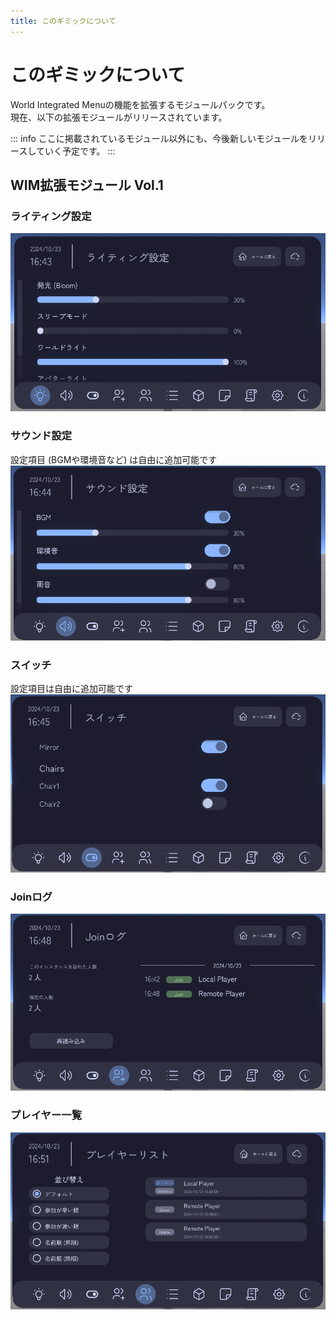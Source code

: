 ```yaml
---
title: このギミックについて
---
```


# このギミックについて
World Integrated Menuの機能を拡張するモジュールパックです。  
現在、以下の拡張モジュールがリリースされています。

::: info
ここに掲載されているモジュール以外にも、今後新しいモジュールをリリースしていく予定です。
:::

## WIM拡張モジュール Vol.1
### ライティング設定
![alt text](images/intro/light.png)

### サウンド設定
設定項目 (BGMや環境音など) は自由に追加可能です  
![alt text](images/intro/sound.png)

### スイッチ
設定項目は自由に追加可能です  
![alt text](images/intro/switch.png)

### Joinログ
![alt text](images/intro/joinlog.png)

### プレイヤー一覧
![alt text](images/intro/playerlist.png)